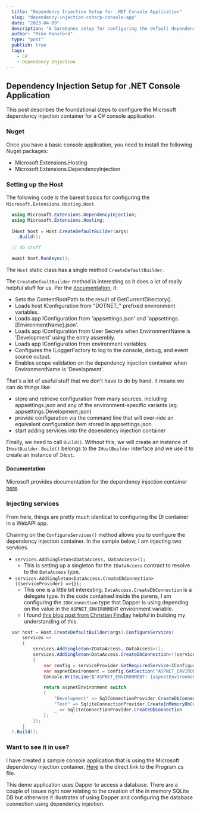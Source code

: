 ```yaml
---
  title: "Dependency Injection Setup for .NET Console Application"
  slug: "dependency-injection-csharp-console-app"
  date: "2023-04-09"
  description: "A barebones setup for configuring the default dependency injection container in a C# console app."
  author: "Mike Hansford"
  type: "post"
  publish: true
  tags:
    - C#
    - Dependency Injection
---
```

## Dependency Injection Setup for .NET Console Application
This post describes the foundational steps to configure the Microsoft dependency injection container for a C# console application.

### Nuget
Once you have a basic console application, you need to install the following Nuget packages:
* Microsoft.Extensions.Hosting
* Microsoft.Extensions.DependencyInjection

### Setting up the Host
The following code is the barest basics for configuring the ```Microsoft.Extensions.Hosting.Host```.

```csharp
  using Microsoft.Extensions.DependencyInjection;
  using Microsoft.Extensions.Hosting;
  
  IHost host = Host.CreateDefaultBuilder(args)
    .Build();

  // do stuff

  await host.RunAsync();
```
The ```Host``` static class has a single method ```CreateDefaultBuilder```. 

The ```CreateDefaultBuilder``` method is interesting as it does a lot of really helpful stuff for us. Per the [documentation](https://learn.microsoft.com/en-us/dotnet/api/microsoft.extensions.hosting.host.createdefaultbuilder), it:
*    Sets the ContentRootPath to the result of GetCurrentDirectory().
*    Loads host IConfiguration from "DOTNET_" prefixed environment variables.
*    Loads app IConfiguration from 'appsettings.json' and 'appsettings.[EnvironmentName].json'.
*    Loads app IConfiguration from User Secrets when EnvironmentName is 'Development' using the entry assembly.
*    Loads app IConfiguration from environment variables.
*    Configures the ILoggerFactory to log to the console, debug, and event source output.
*    Enables scope validation on the dependency injection container when EnvironmentName is 'Development'.

That's a lot of useful stuff that we don't have to do by hand. It means we can do things like:
* store and retrieve configuration from many sources, including appsettings.json and any of the environment-specific variants (eg. appsettings.Development.json)
* provide configuration via the command line that will over-ride an equivalent configuration item stored in appsettings.json
* start adding services into the dependency injection container

Finally, we need to call ```Build()```. Without this, we will create an instance of ```IHostBuilder```. ```Build()``` belongs to the ```IHostBuilder``` interface and we use it to create an instance of ```IHost```. 

#### Documentation
Microsoft provides documentation for the dependency injection container [here](https://learn.microsoft.com/en-us/dotnet/core/extensions/dependency-injection).

### Injecting services
From here, things are pretty much identical to configuring the DI container in a WebAPI app. 

Chaining on the ```ConfigureServices()``` method allows you to configure the dependency injection container. In the sample below, I am injecting two services.
* ```services.AddSingleton<IDataAccess, DataAccess>();```
  * This is setting up a singleton for the ```IDataAccess``` contract to resolve to the ```DataAccess``` type.
* ```services.AddSingleton<DataAccess.CreateDbConnection>((serviceProvider) =>{});```
  * This one is a little bit interesting. ```DataAccess.CreateDbConnection``` is a delegate type. In the code contained inside the parens, I am configuring the ```IDbConnection``` type that Dapper is using depending on the value in the ```ASPNET_ENVIRONMENT``` environment variable.
  * I found [this blog post from Christian Findlay](https://www.christianfindlay.com/blog/c-delegates-with-ioc-containers-and-dependency-injection) helpful in building my understanding of this.

```csharp
  var host = Host.CreateDefaultBuilder(args).ConfigureServices(
      services =>
      {
          services.AddSingleton<IDataAccess, DataAccess>();
          services.AddSingleton<DataAccess.CreateDbConnection>((serviceProvider) =>
          {
              var config = serviceProvider.GetRequiredService<IConfiguration>();
              var aspnetEnvironment = config.GetSection("ASPNET_ENVIRONMENT").Value;
              Console.WriteLine($"ASPNET_ENVIRONMENT: {aspnetEnvironment}");

              return aspnetEnvironment switch
              {
                  "Development" => SqlConnectionProvider.CreateDbConnection,
                  "Test" => SqliteConnectionProvider.CreateInMemoryDbConnection,
                  _ => SqliteConnectionProvider.CreateDbConnection
              };
          });
      }
  ).Build();

```

### Want to see it in use?
I have created a sample console application that is using the Microsoft dependency injection container. [Here](https://github.com/mikehans/TodoList-sql2/blob/master/TodoList-SQL2/Program.cs) is the direct link to the Program.cs file.

This demo application uses Dapper to access a database. There are a couple of issues right now relating to the creation of the in memory SQLite DB but otherwise it illustrates of using Dapper and configuring the database connection using dependency injection.